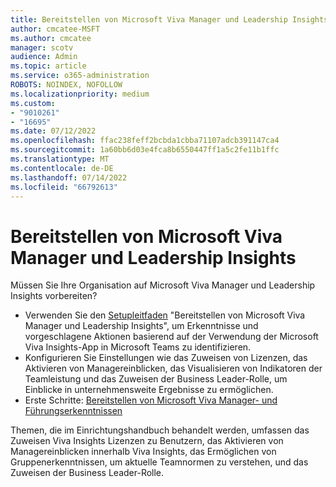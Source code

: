 ```yaml
---
title: Bereitstellen von Microsoft Viva Manager und Leadership Insights
author: cmcatee-MSFT
ms.author: cmcatee
manager: scotv
audience: Admin
ms.topic: article
ms.service: o365-administration
ROBOTS: NOINDEX, NOFOLLOW
ms.localizationpriority: medium
ms.custom:
- "9010261"
- "16695"
ms.date: 07/12/2022
ms.openlocfilehash: ffac238feff2bcbda1cbba71107adcb391147ca4
ms.sourcegitcommit: 1a60bb6d03e4fca8b6550447ff1a5c2fe11b1ffc
ms.translationtype: MT
ms.contentlocale: de-DE
ms.lasthandoff: 07/14/2022
ms.locfileid: "66792613"
---
```

# <a name="deploy-microsoft-viva-manager-and-leadership-insights"></a>Bereitstellen von Microsoft Viva Manager und Leadership Insights

Müssen Sie Ihre Organisation auf Microsoft Viva Manager und Leadership Insights vorbereiten?

- Verwenden Sie den [Setupleitfaden](https://go.microsoft.com/fwlink/p/?linkid=2199817) "Bereitstellen von Microsoft Viva Manager und Leadership Insights", um Erkenntnisse und vorgeschlagene Aktionen basierend auf der Verwendung der Microsoft Viva Insights-App in Microsoft Teams zu identifizieren.
- Konfigurieren Sie Einstellungen wie das Zuweisen von Lizenzen, das Aktivieren von Managereinblicken, das Visualisieren von Indikatoren der Teamleistung und das Zuweisen der Business Leader-Rolle, um Einblicke in unternehmensweite Ergebnisse zu ermöglichen.
- Erste Schritte: [Bereitstellen von Microsoft Viva Manager- und Führungserkenntnissen](https://go.microsoft.com/fwlink/p/?linkid=2199817)

Themen, die im Einrichtungshandbuch behandelt werden, umfassen das Zuweisen Viva Insights Lizenzen zu Benutzern, das Aktivieren von Managereinblicken innerhalb Viva Insights, das Ermöglichen von Gruppenerkenntnissen, um aktuelle Teamnormen zu verstehen, und das Zuweisen der Business Leader-Rolle.
